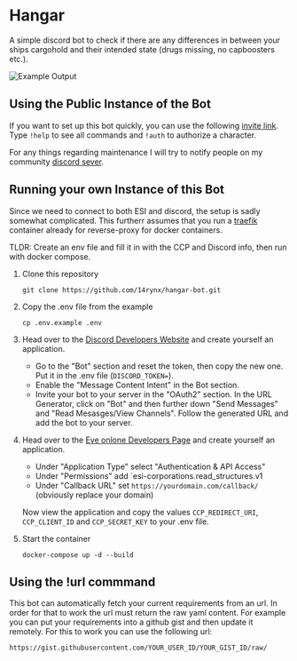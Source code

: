 # Hangar

A simple discord bot to check if there are any differences in between your ships cargohold 
and their intended state (drugs missing, no capboosters etc.).

![Example Output](https://i.imgur.com/btYS6FS.png)

## Using the Public Instance of the Bot

If you want to set up this bot quickly, you can use the following [invite link](https://discord.com/oauth2/authorize?client_id=1156859100462841907&permissions=3072&integration_type=0&scope=bot).
Type `!help` to see all commands and `!auth` to authorize a character.

For any things regarding maintenance I will try to notify people on my community [discord sever](https://discord.com/invite/fT3eShrg5g).

## Running your own Instance of this Bot

Since we need to connect to both ESI and discord, the setup is sadly somewhat complicated.
This furtherr assumes that you run a [traefik](https://doc.traefik.io/traefik/) container already for reverse-proxy for docker containers.

TLDR: Create an env file and fill it in with the CCP and Discord info, then run with docker compose.

1. Clone this repository
    ```shell
    git clone https://github.com/14rynx/hangar-bot.git
    ```
2. Copy the .env file from the example
    ```shell
    cp .env.example .env
    ```
3. Head over to the [Discord Developers Website](https://discord.com/developers/) and create yourself an application.
    - Go to the "Bot" section and reset the token, then copy the new one. Put it in the .env file (`DISCORD_TOKEN=`).
    - Enable the "Message Content Intent" in the Bot section.
    - Invite your bot to your server in the "OAuth2" section. In the URL Generator, click on "Bot" and then
    further down "Send Messages" and "Read Mesasges/View Channels". Follow the generated URL and add the bot to your server.

4. Head over to the [Eve onlone Developers Page](https://developers.eveonline.com/) and create yourself an application.
    - Under "Application Type" select "Authentication & API Access"
    - Under "Permissions" add `esi-corporations.read_structures.v1
    - Under "Callback URL" set `https://yourdomain.com/callback/` (obviously replace your domain)

    Now view the application and copy the values `CCP_REDIRECT_URI`, `CCP_CLIENT_ID` and `CCP_SECRET_KEY` to your .env file.

5. Start the container
    ```shell
    docker-compose up -d --build
    ```

## Using the !url commmand
This bot can automatically fetch your current requirements from an url. In order for that to work the url must return the raw yaml content.
For example you can put your requirements into a github gist and then update it remotely. For this to work you can use the following url:
```
https://gist.githubusercontent.com/YOUR_USER_ID/YOUR_GIST_ID/raw/
```
